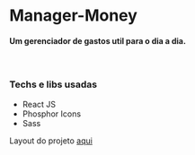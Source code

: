 # Manager-Money
<h4>Um gerenciador de gastos util para o dia a dia.<h4>
<br/>
<h3>Techs e libs usadas</h3>
<ul>
  <li>React JS</li>
  <li>Phosphor Icons</li>
  <li>Sass</li>
</ul>
<span>Layout do projeto <a href="https://www.figma.com/file/0xmu9mj2TJYoIOubBFWsk5/dtmoney-Ignite-(Copy)?node-id=1%3A863">aqui</a></span>
